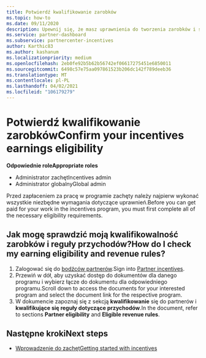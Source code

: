 ```yaml
---
title: Potwierdź kwalifikowanie zarobków
ms.topic: how-to
ms.date: 09/11/2020
description: Upewnij się, że masz uprawnienia do tworzenia zarobków i są one płatne w programie zachęt. Sprawdź swoje dochody i reguły przychodów w centrum partnerskim.
ms.service: partner-dashboard
ms.subservice: partnercenter-incentives
author: Karthic83
ms.author: kashanum
ms.localizationpriority: medium
ms.openlocfilehash: 2eb0fe92b5b62b56742ef06617275451e6850011
ms.sourcegitcommit: 6498c57e75aa097861523b206dc142f789deeb36
ms.translationtype: MT
ms.contentlocale: pl-PL
ms.lasthandoff: 04/02/2021
ms.locfileid: "106179279"
---
```

# <a name="confirm-your-incentives-earnings-eligibility"></a><span data-ttu-id="cbda4-104">Potwierdź kwalifikowanie zarobków</span><span class="sxs-lookup"><span data-stu-id="cbda4-104">Confirm your incentives earnings eligibility</span></span>

<span data-ttu-id="cbda4-105">**Odpowiednie role**</span><span class="sxs-lookup"><span data-stu-id="cbda4-105">**Appropriate roles**</span></span>

- <span data-ttu-id="cbda4-106">Administrator zachęt</span><span class="sxs-lookup"><span data-stu-id="cbda4-106">Incentives admin</span></span>
- <span data-ttu-id="cbda4-107">Administrator globalny</span><span class="sxs-lookup"><span data-stu-id="cbda4-107">Global admin</span></span>

<span data-ttu-id="cbda4-108">Przed zapłaceniem za pracę w programie zachęty należy najpierw wykonać wszystkie niezbędne wymagania dotyczące uprawnień.</span><span class="sxs-lookup"><span data-stu-id="cbda4-108">Before you can get paid for your work in the incentives program, you must first complete all of the necessary eligibility requirements.</span></span>

## <a name="how-do-i-check-my-earning-eligibility-and-revenue-rules"></a><span data-ttu-id="cbda4-109">Jak mogę sprawdzić moją kwalifikowalność zarobków i reguły przychodów?</span><span class="sxs-lookup"><span data-stu-id="cbda4-109">How do I check my earning eligibility and revenue rules?</span></span>

1. <span data-ttu-id="cbda4-110">Zalogować się do [bodźców partnerów](https://partner.microsoft.com/membership/partner-incentives).</span><span class="sxs-lookup"><span data-stu-id="cbda4-110">Sign into [Partner incentives](https://partner.microsoft.com/membership/partner-incentives).</span></span>
2. <span data-ttu-id="cbda4-111">Przewiń w dół, aby uzyskać dostęp do dokumentów dla danego programu i wybierz łącze do dokumentu dla odpowiedniego programu.</span><span class="sxs-lookup"><span data-stu-id="cbda4-111">Scroll down to access the documents for your interested program and select the document link for the respective program.</span></span>
3. <span data-ttu-id="cbda4-112">W dokumencie zapoznaj się z sekcją **kwalifikowanie** się do partnerów i **kwalifikujące się reguły dotyczące przychodów**.</span><span class="sxs-lookup"><span data-stu-id="cbda4-112">In the document, refer to sections **Partner eligibility** and **Eligible revenue rules**.</span></span>

## <a name="next-steps"></a><span data-ttu-id="cbda4-113">Następne kroki</span><span class="sxs-lookup"><span data-stu-id="cbda4-113">Next steps</span></span>

- [<span data-ttu-id="cbda4-114">Wprowadzenie do zachęt</span><span class="sxs-lookup"><span data-stu-id="cbda4-114">Getting started with incentives</span></span>](incentives-get-started-intro.md)
